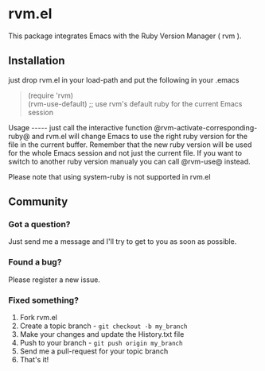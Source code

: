 rvm.el
======

This package integrates Emacs with the Ruby Version Manager ( rvm ).

Installation
------------

just drop rvm.el in your load-path and put the following in your .emacs
  <blockquote>
        (require 'rvm)<br/>
(rvm-use-default) ;; use rvm's default ruby for the current Emacs session
    </blockquote>
Usage
-----
just call the interactive function @rvm-activate-corresponding-ruby@ and rvm.el will change Emacs to use the right ruby version for the file in the current buffer. Remember that the new ruby version will be used for the whole Emacs session and not just the current file. If you want to switch to another ruby version manualy you can call @rvm-use@ instead.

Please note that using system-ruby is not supported in rvm.el

Community
---------
### Got a question?

Just send me a message and I'll try to get to you as soon as possible.

### Found a bug?

Please register a new issue.

### Fixed something?

1. Fork rvm.el
2. Create a topic branch - `git checkout -b my_branch`
3. Make your changes and update the History.txt file
4. Push to your branch - `git push origin my_branch`
5. Send me a pull-request for your topic branch
6. That's it!
